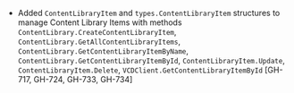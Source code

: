 * Added `ContentLibraryItem` and `types.ContentLibraryItem` structures to manage Content Library Items
  with methods `ContentLibrary.CreateContentLibraryItem`, `ContentLibrary.GetAllContentLibraryItems`,
  `ContentLibrary.GetContentLibraryItemByName`, `ContentLibrary.GetContentLibraryItemById`, `ContentLibraryItem.Update`,
  `ContentLibraryItem.Delete`, `VCDClient.GetContentLibraryItemById` [GH-717, GH-724, GH-733, GH-734]
